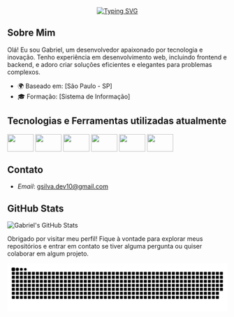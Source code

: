 <div align="center">
  <a href="https://git.io/typing-svg"><img src="https://readme-typing-svg.demolab.com?font=Roboto&weight=800&size=30&pause=1000&color=F8BE13&center=true&vCenter=true&width=435&lines=%E2%86%AA+Gabriel+Silva+%E2%86%A9++;%E2%98%9E+Desenvolvedor++-+Joli+%E2%98%9C" alt="Typing SVG" /></a>
</div>



## Sobre Mim

Olá! Eu sou Gabriel, um desenvolvedor  apaixonado por tecnologia e inovação. Tenho experiência em desenvolvimento web, incluindo frontend e backend, e adoro criar soluções eficientes e elegantes para problemas complexos.

- 🌍 Baseado em: [São Paulo - SP]
- 🎓 Formação: [Sistema de Informação]

## Tecnologias e Ferramentas utilizadas atualmente


<div style="display: inline_block">
  <img align="center" height="40" width="60" src="https://cdn.jsdelivr.net/gh/devicons/devicon@latest/icons/html5/html5-original-wordmark.svg" />
  <img align="center" height="40" width="60" src="https://cdn.jsdelivr.net/gh/devicons/devicon@latest/icons/css3/css3-original-wordmark.svg" />
  <img align="center" height="40" width="60" src="https://cdn.jsdelivr.net/gh/devicons/devicon@latest/icons/javascript/javascript-original.svg" />
  <img align="center" height="40" width="60" src="https://cdn.jsdelivr.net/gh/devicons/devicon@latest/icons/react/react-original-wordmark.svg" />
  <img  align="center" height="40" width="60" src="https://cdn.jsdelivr.net/gh/devicons/devicon@latest/icons/mysql/mysql-original-wordmark.svg" />
  <img  align="center" height="40" width="60" src="https://cdn.jsdelivr.net/gh/devicons/devicon@latest/icons/python/python-original-wordmark.svg" />







</div>



## Contato

- *Email*: [gsilva.dev10@gmail.com
](mailto:gsilva.dev10@gmail.com
)


## GitHub Stats

![Gabriel's GitHub Stats](https://github-readme-stats.vercel.app/api?username=SeuUsuario&show_icons=true&theme=radical)

Obrigado por visitar meu perfil! Fique à vontade para explorar meus repositórios e entrar em contato se tiver alguma pergunta ou quiser colaborar em algum projeto.


<picture align="center">
  <source media="(prefers-color-scheme: dark)" srcset="https://raw.githubusercontent.com/mari4souza/mari4souza/output/github-contribution-grid-snake-dark.svg">
  <source media="(prefers-color-scheme: light)" srcset="https://raw.githubusercontent.com/mari4souza/mari4souza/output/github-contribution-grid-snake-dark.svg">
  <img align="center" alt="github contribution grid snake animation" src="https://raw.githubusercontent.com/mari4souza/mari4souza/output/github-contribution-grid-snake.svg">
</picture>


<!---
JoliDevGabriel/JoliDevGabriel is a ✨ special ✨ repository because its `README.md` (this file) appears on your GitHub profile.
You can click the Preview link to take a look at your changes.
--->
